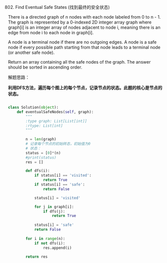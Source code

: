 802. Find Eventual Safe States (找到最终的安全状态)

There is a directed graph of n nodes with each node labeled from 0 to n - 1. The graph is represented by a 0-indexed 2D integer array graph where graph[i] is an integer array of nodes adjacent to node i, meaning there is an edge from node i to each node in graph[i].

A node is a terminal node if there are no outgoing edges. A node is a safe node if every possible path starting from that node leads to a terminal node (or another safe node).

Return an array containing all the safe nodes of the graph. The answer should be sorted in ascending order.

解题思路：

**利用DFS方法，遍历每个图上的每个节点，记录节点的状态。此题的核心是节点的状态。**

```python

class Solution(object):
    def eventualSafeNodes(self, graph):
        """
        :type graph: List[List[int]]
        :rtype: List[int]
        """
        
        n = len(graph)
        # 记录每个节点的初始转态，初始值为0
        # 状态：
        status = [0]*(n)
        #print(status)
        res = []

        def dfs(i):
            if status[i] == 'visited':
                return True
            if status[i] == 'safe':
                return False

            status[i] = 'visited'

            for j in graph[i]:
                if dfs(j):
                    return True
                    
            status[i] = 'safe'
            return False
        
        for i in range(n):
            if not dfs(i):
                res.append(i)
        
        return res

```
